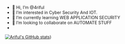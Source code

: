 - 👋 Hi, I’m @4riful
- 👀 I’m interested in Cyber Security And IOT.
- 🌱 I’m currently learning WEB APPLICATION SECURITY
- 💞️ I’m looking to collaborate on AUTOMATE STUFF
-
[![Ariful's GitHub stats](https://github-readme-stats.vercel.app/api?username=4riful)](https://github.com/4riful/github-readme-stats&hide=contribs,prs&count_private=true))

<!---
4riful/4riful is a ✨ special ✨ repository because its `README.md` (this file) appears on your GitHub profile.
You can click the Preview link to take a look at your changes.
--->

